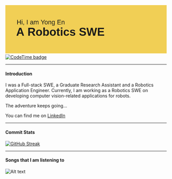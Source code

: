 ![Header](./header.png)
[![CodeTime badge](https://img.shields.io/endpoint?style=flat-square&url=https%3A%2F%2Fapi.codetime.dev%2Fshield%3Fid%3D19930%26project%3D%26in%3D2592000000)](https://codetime.dev)
______
#### Introduction
I was a Full-stack SWE, a Graduate Research Assistant and a Robotics Application Engineer. Currently, I am working as a Robotics SWE on developing computer vision-related applications for robots.

The adventure keeps going...

You can find me on [LinkedIn](https://linkedin.com/in/yongen9696)
______
#### Commit Stats
[![GitHub Streak](https://github-readme-streak-stats.herokuapp.com?user=yongen9696&theme=dark&mode=weekly&card_width=400)](https://git.io/streak-stats)
______
#### Songs that I am listening to
![Alt text](https://spotify-recently-played-readme.vercel.app/api?user=1277837320&count=3&unique=true)
